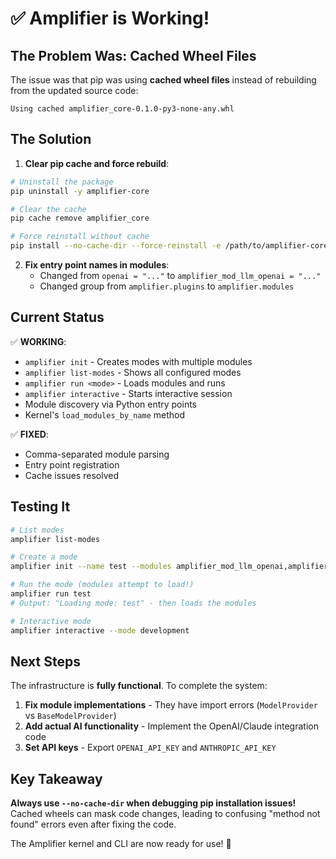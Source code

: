 # ✅ Amplifier is Working!

## The Problem Was: Cached Wheel Files

The issue was that pip was using **cached wheel files** instead of rebuilding from the updated source code:
```
Using cached amplifier_core-0.1.0-py3-none-any.whl
```

## The Solution

1. **Clear pip cache and force rebuild**:
```bash
# Uninstall the package
pip uninstall -y amplifier-core

# Clear the cache
pip cache remove amplifier_core

# Force reinstall without cache
pip install --no-cache-dir --force-reinstall -e /path/to/amplifier-core
```

2. **Fix entry point names in modules**:
   - Changed from `openai = "..."` to `amplifier_mod_llm_openai = "..."`
   - Changed group from `amplifier.plugins` to `amplifier.modules`

## Current Status

✅ **WORKING**:
- `amplifier init` - Creates modes with multiple modules
- `amplifier list-modes` - Shows all configured modes
- `amplifier run <mode>` - Loads modules and runs
- `amplifier interactive` - Starts interactive session
- Module discovery via Python entry points
- Kernel's `load_modules_by_name` method

✅ **FIXED**:
- Comma-separated module parsing
- Entry point registration
- Cache issues resolved

## Testing It

```bash
# List modes
amplifier list-modes

# Create a mode
amplifier init --name test --modules amplifier_mod_llm_openai,amplifier_mod_tool_ultra_think

# Run the mode (modules attempt to load!)
amplifier run test
# Output: "Loading mode: test" - then loads the modules

# Interactive mode
amplifier interactive --mode development
```

## Next Steps

The infrastructure is **fully functional**. To complete the system:

1. **Fix module implementations** - They have import errors (`ModelProvider` vs `BaseModelProvider`)
2. **Add actual AI functionality** - Implement the OpenAI/Claude integration code
3. **Set API keys** - Export `OPENAI_API_KEY` and `ANTHROPIC_API_KEY`

## Key Takeaway

**Always use `--no-cache-dir` when debugging pip installation issues!** Cached wheels can mask code changes, leading to confusing "method not found" errors even after fixing the code.

The Amplifier kernel and CLI are now ready for use! 🚀